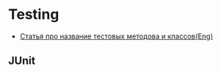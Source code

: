 # Testing
- <a href="https://www.petrikainulainen.net/programming/testing/writing-clean-tests-naming-matters/">Статья про название тестовых методова и классов(Eng)</a>

## JUnit
